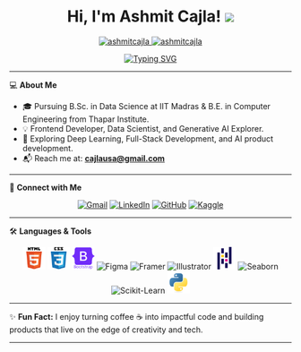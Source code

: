 <h1 align="center">
  Hi, I'm Ashmit Cajla!
  <a href="https://github.com/ashmitcajla" target="_self">
    <img src="https://media.giphy.com/media/hvRJCLFzcasrR4ia7z/giphy.gif" width="30">
  </a>
</h1>

<p align="center">
  <a href="https://github.com/ashmitcajla">
    <img src="https://komarev.com/ghpvc/?username=ashmitcajla&label=Profile%20views&color=0e75b6&style=flat" alt="ashmitcajla" />
  </a>
  <a href="https://github.com/ashmitcajla">
    <img src="https://img.shields.io/github/followers/ashmitcajla?label=Followers" alt="ashmitcajla" />
  </a>
</p>

<p align="center">
  <a href="https://git.io/typing-svg">
    <img src="https://readme-typing-svg.herokuapp.com?font=Fira+Code&pause=1000&width=435&lines=Frontend+Developer+%7C+Data+Science+Enthusiast;Always+Learning+New+Things" alt="Typing SVG" />
  </a>
</p>

---

💻 **About Me**

- 🎓 Pursuing B.Sc. in Data Science at IIT Madras & B.E. in Computer Engineering from Thapar Institute.
- 💡 Frontend Developer, Data Scientist, and Generative AI Explorer.
- 🌱 Exploring Deep Learning, Full-Stack Development, and AI product development.
- 📬 Reach me at: **cajlausa@gmail.com**

---

🤝 **Connect with Me**

<p align="center">
  <a href="mailto:cajlausa@gmail.com"><img src="https://img.shields.io/badge/Gmail-%23EA4335.svg?style=plastic&logo=gmail&logoColor=white" alt="Gmail"/></a>
  <a href="https://www.linkedin.com/in/ashmitcajla/"><img src="https://img.shields.io/badge/LinkedIn-%230A66C2.svg?style=plastic&logo=linkedin&logoColor=white" alt="LinkedIn"/></a>
  <a href="https://github.com/ashmitcajla"><img src="https://img.shields.io/badge/GitHub-%23181717.svg?style=plastic&logo=github&logoColor=white" alt="GitHub"/></a>
  <a href="https://www.kaggle.com/ashmitcajla"><img src="https://img.shields.io/badge/Kaggle-%230A66C2.svg?style=plastic&logo=kaggle&logoColor=white" alt="Kaggle"/></a>
</p>

---

🛠️ **Languages & Tools**

<p align="center">
  <img src="https://raw.githubusercontent.com/devicons/devicon/master/icons/html5/html5-original-wordmark.svg" alt="HTML5" width="40" height="40"/>
  <img src="https://raw.githubusercontent.com/devicons/devicon/master/icons/css3/css3-original-wordmark.svg" alt="CSS3" width="40" height="40"/>
  <img src="https://raw.githubusercontent.com/devicons/devicon/master/icons/bootstrap/bootstrap-plain-wordmark.svg" alt="Bootstrap" width="40" height="40"/>
  <img src="https://www.vectorlogo.zone/logos/figma/figma-icon.svg" alt="Figma" width="40" height="40"/>
  <img src="https://www.vectorlogo.zone/logos/framer/framer-icon.svg" alt="Framer" width="40" height="40"/>
  <img src="https://www.vectorlogo.zone/logos/adobe_illustrator/adobe_illustrator-icon.svg" alt="Illustrator" width="40" height="40"/>
  <img src="https://raw.githubusercontent.com/devicons/devicon/master/icons/pandas/pandas-original.svg" alt="Pandas" width="40" height="40"/>
  <img src="https://seaborn.pydata.org/_images/logo-mark-lightbg.svg" alt="Seaborn" width="40" height="40"/>
  <img src="https://upload.wikimedia.org/wikipedia/commons/0/05/Scikit_learn_logo_small.svg" alt="Scikit-Learn" width="40" height="40"/>
  <img src="https://raw.githubusercontent.com/devicons/devicon/master/icons/python/python-original.svg" alt="Python" width="40" height="40"/>
</p>

---

✨ **Fun Fact:** I enjoy turning coffee ☕ into impactful code and building products that live on the edge of creativity and tech.

---
